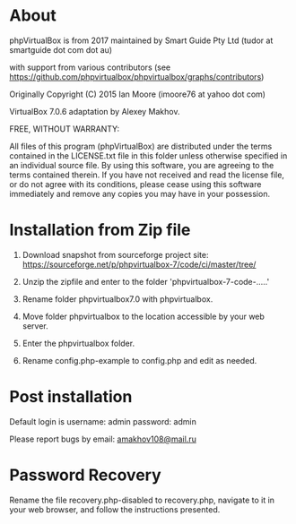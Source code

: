 # About

phpVirtualBox is from 2017 maintained by Smart Guide Pty Ltd (tudor at smartguide dot com dot au)

with support from various contributors (see https://github.com/phpvirtualbox/phpvirtualbox/graphs/contributors)

Originally Copyright (C) 2015 Ian Moore (imoore76 at yahoo dot com)

VirtualBox 7.0.6 adaptation by Alexey Makhov.

FREE, WITHOUT WARRANTY:

All files of this program (phpVirtualBox) are distributed under the
terms contained in the LICENSE.txt file in this folder unless otherwise
specified in an individual source file. By using this software, you are
agreeing to the terms contained therein. If you have not received and read
the license file, or do not agree with its conditions, please cease using
this software immediately and remove any copies you may have in your
possession.

# Installation from Zip file

1) Download snapshot from sourceforge project site: https://sourceforge.net/p/phpvirtualbox-7/code/ci/master/tree/

2) Unzip the zipfile and enter to the folder 'phpvirtualbox-7-code-.....'

3) Rename folder phpvirtualbox7.0 with phpvirtualbox.

2) Move folder phpvirtualbox to the location accessible by your web server.

3) Enter the phpvirtualbox folder.

3) Rename config.php-example to config.php and edit as needed.

# Post installation

Default login is username: admin password: admin

Please report bugs by email: amakhov108@mail.ru

# Password Recovery

Rename the file recovery.php-disabled to recovery.php, navigate to it in
your web browser, and follow the instructions presented.
